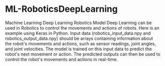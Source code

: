 # ML-RoboticsDeepLearning
Machine Learning Deep Learning Robotics Model
Deep Learning can be used in Robotics to control the movements and actions of robots. Here is an example using Keras in Python.
Input data (robotics_input_data.npy and robotics_output_data.npy) should be arrays containing information about the robot's movements and actions, such as sensor readings, joint angles, and joint velocities. The model is trained on this input data to predict the robot's next movement or action. The predicted outputs can then be used to control the robot's movements and actions in real-time.

